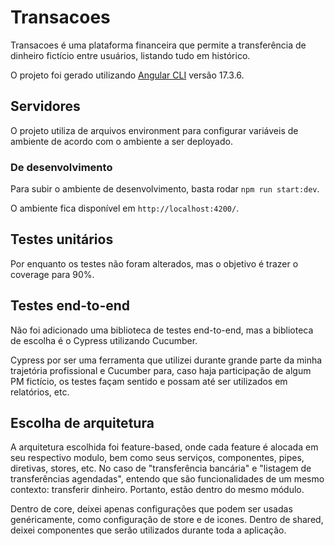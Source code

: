 # Transacoes

Transacoes é uma plataforma financeira que permite a transferência de dinheiro fictício entre usuários, listando tudo em histórico.

O projeto foi gerado utilizando [Angular CLI](https://github.com/angular/angular-cli) versão 17.3.6.

## Servidores 
O projeto utiliza de arquivos environment para configurar variáveis de ambiente de acordo com o ambiente a ser deployado.

### De desenvolvimento
Para subir o ambiente de desenvolvimento, basta rodar `npm run start:dev`.

O ambiente fica disponível em `http://localhost:4200/`.

## Testes unitários

Por enquanto os testes não foram alterados, mas o objetivo é trazer o coverage para 90%.

## Testes end-to-end

Não foi adicionado uma biblioteca de testes end-to-end, mas a biblioteca de escolha é o Cypress utilizando Cucumber.

Cypress por ser uma ferramenta que utilizei durante grande parte da minha trajetória profissional e Cucumber para, caso haja participação de algum PM fictício, os testes façam sentido e possam até ser utilizados em relatórios, etc.


## Escolha de arquitetura
A arquitetura escolhida foi feature-based, onde cada feature é alocada em seu respectivo modulo, bem como seus serviços, componentes, pipes, diretivas, stores, etc. No caso de "transferência bancária" e "listagem de transferências agendadas", entendo que são funcionalidades de um mesmo contexto: transferir dinheiro. Portanto, estão dentro do mesmo módulo.

Dentro de core, deixei apenas configurações que podem ser usadas genéricamente, como configuração de store e de icones.
Dentro de shared, deixei componentes que serão utilizados durante toda a aplicação.
